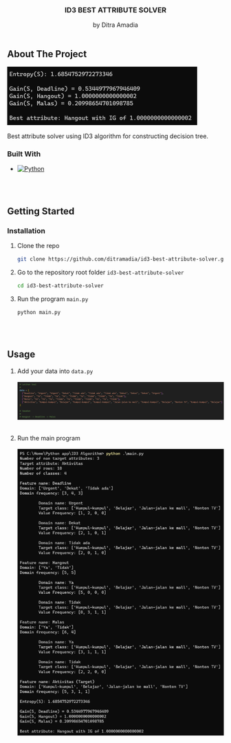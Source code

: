 <!-- LOGO -->
<br />
<div align="center">
  <h3 align="center">ID3 BEST ATTRIBUTE SOLVER</h3>

  <p align="center">
    by Ditra Amadia
    <br />
    <br />
  </p>
</div>


<!-- ABOUT THE PROJECT -->
## About The Project

[![Product Name Screen Shot][app-preview]](https://github.com/ditramadia/id3-best-attribute-solver)

Best attribute solver using ID3 algorithm for constructing decision tree. 

### Built With
* [![Python][Python.py]][Python-url]
<br/>
<br/>

<!-- GETTING STARTED -->
## Getting Started

### Installation
1. Clone the repo
   ```sh
   git clone https://github.com/ditramadia/id3-best-attribute-solver.git
   ```
2. Go to the repository root folder `id3-best-attribute-solver`
   ```sh
   cd id3-best-attribute-solver
   ```
3. Run the program `main.py`
   ```sh
   python main.py
   ```
<br/>
<br/>

<!-- USAGE -->
## Usage

1. Add your data into `data.py`
    <br/> 
    <br/> <img src="public/usage-input.png" alt="Logo" width="1280">
    <br/> 
    <br/> 

2. Run the main program
    <br/> 
    <br/> <img src="public/usage-run.png" alt="Logo" width="1280">
    <br/> 
    <br/> 

<br/>
<br/>

<!-- MARKDOWN LINKS & IMAGES -->
<!-- https://www.markdownguide.org/basic-syntax/#reference-style-links -->
[app-preview]: public/app-preview.png
[Python.py]: https://img.shields.io/badge/python-3670A0?style=for-the-badge&logo=python&logoColor=ffdd54
[Python-url]: https://www.python.org/
